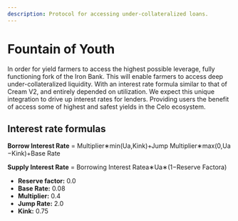 ```yaml
---
description: Protocol for accessing under-collateralized loans.
---
```


# Fountain of Youth

In order for yield farmers to access the highest possible leverage,  fully functioning fork of the Iron Bank. This will enable farmers to access deep under-collateralized liquidity. With an interest rate formula similar to that of Cream V2, and entirely depended on utilization. We expect this unique integration to drive up interest rates for lenders. Providing users the benefit of access some of highest and safest yields in the Celo ecosystem.  

## Interest rate formulas

**Borrow Interest Rate** ​= Multiplier∗min\(Ua​,Kink\)+Jump Multiplier∗max\(0,Ua​−Kink\)+Base Rate​

**Supply Interest Rate** ​= Borrowing Interest Ratea​∗Ua​∗\(1−Reserve Factora​\)

* **Reserve factor:** 0.0
* **Base Rate:** 0.08
* **Multiplier:** 0.4
* **Jump Rate:** 2.0
* **Kink:** 0.75







